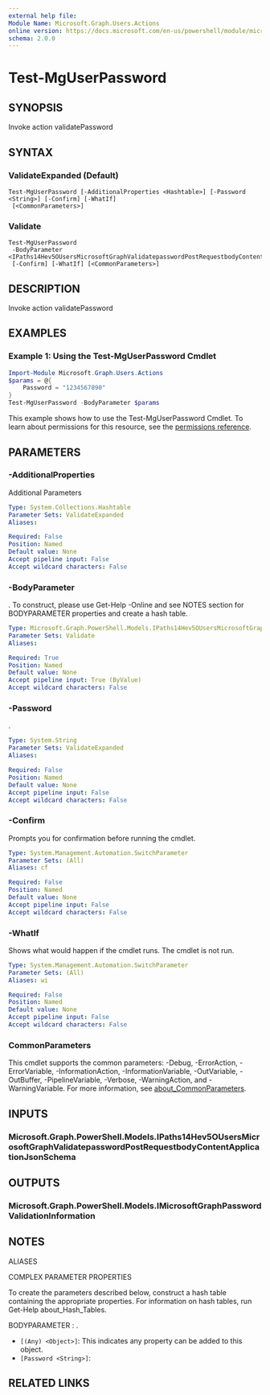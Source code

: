 ```yaml
---
external help file:
Module Name: Microsoft.Graph.Users.Actions
online version: https://docs.microsoft.com/en-us/powershell/module/microsoft.graph.users.actions/test-mguserpassword
schema: 2.0.0
---
```


# Test-MgUserPassword

## SYNOPSIS
Invoke action validatePassword

## SYNTAX

### ValidateExpanded (Default)
```
Test-MgUserPassword [-AdditionalProperties <Hashtable>] [-Password <String>] [-Confirm] [-WhatIf]
 [<CommonParameters>]
```

### Validate
```
Test-MgUserPassword
 -BodyParameter <IPaths14Hev5OUsersMicrosoftGraphValidatepasswordPostRequestbodyContentApplicationJsonSchema>
 [-Confirm] [-WhatIf] [<CommonParameters>]
```

## DESCRIPTION
Invoke action validatePassword

## EXAMPLES

### Example 1: Using the Test-MgUserPassword Cmdlet
```powershell
Import-Module Microsoft.Graph.Users.Actions
$params = @{
	Password = "1234567890"
}
Test-MgUserPassword -BodyParameter $params
```

This example shows how to use the Test-MgUserPassword Cmdlet.
To learn about permissions for this resource, see the [permissions reference](/graph/permissions-reference).

## PARAMETERS

### -AdditionalProperties
Additional Parameters

```yaml
Type: System.Collections.Hashtable
Parameter Sets: ValidateExpanded
Aliases:

Required: False
Position: Named
Default value: None
Accept pipeline input: False
Accept wildcard characters: False
```

### -BodyParameter
.
To construct, please use Get-Help -Online and see NOTES section for BODYPARAMETER properties and create a hash table.

```yaml
Type: Microsoft.Graph.PowerShell.Models.IPaths14Hev5OUsersMicrosoftGraphValidatepasswordPostRequestbodyContentApplicationJsonSchema
Parameter Sets: Validate
Aliases:

Required: True
Position: Named
Default value: None
Accept pipeline input: True (ByValue)
Accept wildcard characters: False
```

### -Password
.

```yaml
Type: System.String
Parameter Sets: ValidateExpanded
Aliases:

Required: False
Position: Named
Default value: None
Accept pipeline input: False
Accept wildcard characters: False
```

### -Confirm
Prompts you for confirmation before running the cmdlet.

```yaml
Type: System.Management.Automation.SwitchParameter
Parameter Sets: (All)
Aliases: cf

Required: False
Position: Named
Default value: None
Accept pipeline input: False
Accept wildcard characters: False
```

### -WhatIf
Shows what would happen if the cmdlet runs.
The cmdlet is not run.

```yaml
Type: System.Management.Automation.SwitchParameter
Parameter Sets: (All)
Aliases: wi

Required: False
Position: Named
Default value: None
Accept pipeline input: False
Accept wildcard characters: False
```

### CommonParameters
This cmdlet supports the common parameters: -Debug, -ErrorAction, -ErrorVariable, -InformationAction, -InformationVariable, -OutVariable, -OutBuffer, -PipelineVariable, -Verbose, -WarningAction, and -WarningVariable. For more information, see [about_CommonParameters](http://go.microsoft.com/fwlink/?LinkID=113216).

## INPUTS

### Microsoft.Graph.PowerShell.Models.IPaths14Hev5OUsersMicrosoftGraphValidatepasswordPostRequestbodyContentApplicationJsonSchema

## OUTPUTS

### Microsoft.Graph.PowerShell.Models.IMicrosoftGraphPasswordValidationInformation

## NOTES

ALIASES

COMPLEX PARAMETER PROPERTIES

To create the parameters described below, construct a hash table containing the appropriate properties. For information on hash tables, run Get-Help about_Hash_Tables.


BODYPARAMETER <IPaths14Hev5OUsersMicrosoftGraphValidatepasswordPostRequestbodyContentApplicationJsonSchema>: .
  - `[(Any) <Object>]`: This indicates any property can be added to this object.
  - `[Password <String>]`: 

## RELATED LINKS


